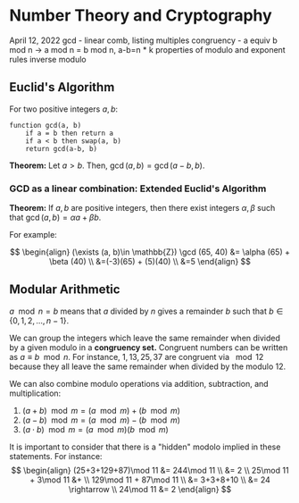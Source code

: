 # Number Theory and Cryptography
April 12, 2022
gcd - linear comb, listing multiples
congruency - a equiv b mod n -> a mod n = b mod n, a-b=n * k
properties of modulo and exponent rules
inverse modulo 
## Euclid's Algorithm
For two positive integers $a, b$:

```
function gcd(a, b)
	if a = b then return a
	if a < b then swap(a, b)
	return gcd(a-b, b)
```

**Theorem:** Let $a > b$. Then, $\gcd(a,b) = \gcd(a-b, b)$.

### GCD as a linear combination: Extended Euclid's Algorithm

**Theorem:** If $a, b$ are positive integers, then there exist integers $\alpha, \beta$ such that $\gcd(a, b) = \alpha a + \beta b$.

For example:

$$
\begin{align}
(\exists (a, b)\in \mathbb{Z}) \gcd (65, 40) &= \alpha (65) + \beta (40) \\
&=(-3)(65) + (5)(40) \\
&=5
\end{align}
$$

## Modular Arithmetic
$a\mod n = b$ means that $a$ divided by $n$ gives a remainder $b$ such that $b\in \{0,1,2,...,n-1\}$. 

We can group the integers which leave the same remainder when divided by a given modulo in a **congruency set.** Congruent numbers can be written as $a\equiv b\mod n$. For instance, $1, 13, 25, 37$ are congruent via $\mod 12$ because they all leave the same remainder when divided by the modulo 12.

We can also combine modulo operations via addition, subtraction, and multiplication:
1. $(a + b)\mod m = (a\mod m) + (b\mod m)$
2. $(a - b)\mod m = (a\mod m) - (b\mod m)$
3. $(a \cdot b)\mod m = (a\mod m)(b\mod m)$

It is important to consider that there is a "hidden" modolo implied in these statements. For instance:
$$
\begin{align}
(25+3+129+87)\mod 11 &= 244\mod 11 \\
&= 2 \\
25\mod 11 + 3\mod 11 &+ \\
129\mod 11 + 87\mod 11 \\
&= 3+3+8+10 \\
&= 24 \rightarrow \\
24\mod 11 &= 2
\end{align}
$$


